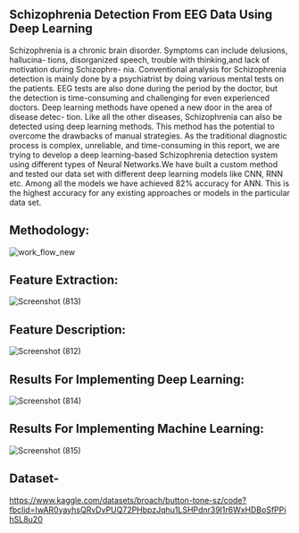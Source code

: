 ## Schizophrenia Detection From EEG Data Using Deep Learning
Schizophrenia is a chronic brain disorder. Symptoms can include delusions, hallucina-
tions, disorganized speech, trouble with thinking,and lack of motivation during Schizophre-
nia. Conventional analysis for Schizophrenia detection is mainly done by a psychiatrist
by doing various mental tests on the patients. EEG tests are also done during the period
by the doctor, but the detection is time-consuming and challenging for even experienced
doctors. Deep learning methods have opened a new door in the area of disease detec-
tion. Like all the other diseases, Schizophrenia can also be detected using deep learning
methods. This method has the potential to overcome the drawbacks of manual strategies.
As the traditional diagnostic process is complex, unreliable, and time-consuming in this
report, we are trying to develop a deep learning-based Schizophrenia detection system
using different types of Neural Networks.We have built a custom method and tested our
data set with different deep learning models like CNN, RNN etc. Among all the models
we have achieved 82% accuracy for ANN. This is the highest accuracy for any existing
approaches or models in the particular data set.

## Methodology:
![work_flow_new](https://github.com/Sadiatumpa60/Schizophrenia-Detection-From-EEG-Data/assets/131945108/41c16c82-63ee-467e-b07d-de971ac34d02)
## Feature Extraction:
![Screenshot (813)](https://github.com/Sadiatumpa60/Schizophrenia-Detection-From-EEG-Data/assets/131945108/06b5846f-7400-431b-be33-d39c2c07623c)
## Feature Description:
![Screenshot (812)](https://github.com/Sadiatumpa60/Schizophrenia-Detection-From-EEG-Data/assets/131945108/1dcf7d85-85fc-400e-bd53-5cc5b03c294d)
## Results For Implementing Deep Learning:
![Screenshot (814)](https://github.com/Sadiatumpa60/Schizophrenia-Detection-From-EEG-Data/assets/131945108/a9dfbd25-87fe-4f12-9a42-d0577d3b33a9)
## Results For Implementing Machine Learning:
![Screenshot (815)](https://github.com/Sadiatumpa60/Schizophrenia-Detection-From-EEG-Data/assets/131945108/c8d8baa7-1d31-4ee1-8599-e35acf63537d)
## Dataset-
https://www.kaggle.com/datasets/broach/button-tone-sz/code?fbclid=IwAR0yayhsQRvDvPUQ72PHbpzJqhu1LSHPdnr39l1r6WxHDBoSfPPihSL8u20

